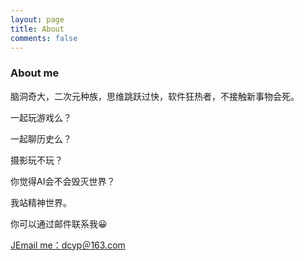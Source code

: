 ```yaml
---
layout: page
title: About
comments: false
---
```

### About me

脑洞奇大，二次元种族，思维跳跃过快，软件狂热者，不接触新事物会死。

一起玩游戏么？

一起聊历史么？

摄影玩不玩？

你觉得AI会不会毁灭世界？

我站精神世界。


<div class="container">
            <div class="row justify-content-center">
                <div class="col-md-8">
                    <p>你可以通过邮件联系我😀</p>
                    <a class="btn btn-success" href="mailto:dcyp@163.com">JEmail me：dcyp＠163.com</a>
                </div>
            </div>
</div>




<!-- **License & Download**

"Affiliates" for Jekyll is designed and developed by WowThemes.net and it is *free* for personal use.

<a href="https://github.com/wowthemesnet/affiliates-jekyll-theme/archive/master.zip" target="_blank">Download - Affiliates Jekyll Theme</a>

![jekyll template mediumish]({{site.baseurl}}/assets/images/theme1.jpg)

![jekyll template mediumish]({{site.baseurl}}/assets/images/theme2.jpg)

![jekyll template mediumish]({{site.baseurl}}/assets/images/theme3.jpg)

![jekyll template mediumish]({{site.baseurl}}/assets/images/theme4.jpg)
 -->
